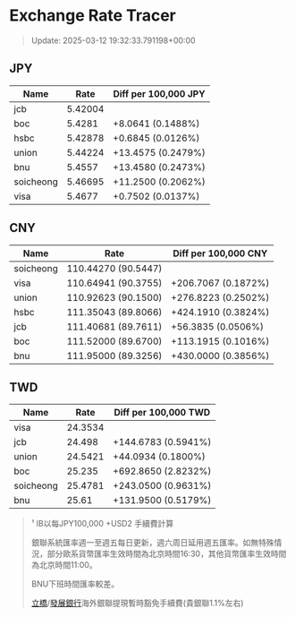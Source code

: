 # Exchange Rate Tracer

> Update: 2025-03-12 19:32:33.791198+00:00

## JPY

| Name      |    Rate | Diff per 100,000 JPY   |
|-----------|---------|------------------------|
| jcb       | 5.42004 |                        |
| boc       | 5.4281  | +8.0641 (0.1488%)      |
| hsbc      | 5.42878 | +0.6845 (0.0126%)      |
| union     | 5.44224 | +13.4575 (0.2479%)     |
| bnu       | 5.4557  | +13.4580 (0.2473%)     |
| soicheong | 5.46695 | +11.2500 (0.2062%)     |
| visa      | 5.4677  | +0.7502 (0.0137%)      |

## CNY

| Name      | Rate                | Diff per 100,000 CNY   |
|-----------|---------------------|------------------------|
| soicheong | 110.44270	(90.5447) |                        |
| visa      | 110.64941	(90.3755) | +206.7067 (0.1872%)    |
| union     | 110.92623	(90.1500) | +276.8223 (0.2502%)    |
| hsbc      | 111.35043	(89.8066) | +424.1910 (0.3824%)    |
| jcb       | 111.40681	(89.7611) | +56.3835 (0.0506%)     |
| boc       | 111.52000	(89.6700) | +113.1915 (0.1016%)    |
| bnu       | 111.95000	(89.3256) | +430.0000 (0.3856%)    |

## TWD

| Name      |    Rate | Diff per 100,000 TWD   |
|-----------|---------|------------------------|
| visa      | 24.3534 |                        |
| jcb       | 24.498  | +144.6783 (0.5941%)    |
| union     | 24.5421 | +44.0934 (0.1800%)     |
| boc       | 25.235  | +692.8650 (2.8232%)    |
| soicheong | 25.4781 | +243.0500 (0.9631%)    |
| bnu       | 25.61   | +131.9500 (0.5179%)    |


> ¹ IB以每JPY100,000 +USD2 手續費計算
>
> 銀聯系統匯率週一至週五每日更新，週六周日延用週五匯率。如無特殊情況，部分歐系貨幣匯率生效時間為北京時間16:30，其他貨幣匯率生效時間為北京時間11:00。
>
> BNU下班時間匯率較差。
>
> [立橋](https://www.wlbank.com.mo/uploads/ueditor/file/20181211/1544536513900230.pdf)/[發展銀行](https://www.mdb.com.mo/Service_Charges_20230728.pdf)海外銀聯提現暫時豁免手續費(貴銀聯1.1%左右)

